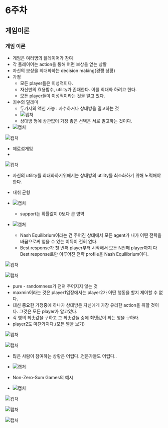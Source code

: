 # 6주차



## 게임이론



### 게임 이론

- 게임은 여러명의 플레이어가 참여
- 각 플레이어는 action을 통해 어떤 보상을 얻는 상황
- 자신의 보상을 최대화하는 decision making(경쟁 상황)
- 가정
  - 모든 player들은 이성적이다.
  - 자신만의 효용함수, utility가 존재한다. 이를 최대화 하려고 한다.
  - 모든 player들이 이성적이라는 것을 알고 있다.
- 죄수의 딜레마
  - 두가지의 액션 가능 : 자수하거나 상대방을 밀고하는 것
  - ![캡처](md-images/%EC%BA%A1%EC%B2%98-1635827659190.PNG)
  - 상대방 형에 상관없이 가장 좋은 선택은 서로 밀고하는 것이다.
- ![캡처](md-images/%EC%BA%A1%EC%B2%98-1635827844426.PNG)

![캡처](md-images/%EC%BA%A1%EC%B2%98-1635827933201.PNG)

- 제로섬게임
- 

![캡처](md-images/%EC%BA%A1%EC%B2%98-1635828039626.PNG)

- 자신의 utility를 최대화하기위해서는 상대방의 utility를 최소화하기 위해 노력해야한다.

- 내쉬 균형
- ![캡처](md-images/%EC%BA%A1%EC%B2%98-1635828185999.PNG)
  - support는 확률값이 0보다 큰 영역

- ![캡처](md-images/%EC%BA%A1%EC%B2%98-1635828340345.PNG)
  - Nash Equilibrium이라는 건 주어진 상태에서 모든 agent가 내가 어떤 전략을 바꿈으로써 얻을 수 있는 이득이 전혀 없다.
  - Best response가 첫 번째 player부터 시작해서 모든 N번째 player까지 다 Best response로만 이루어진 전략 profile을 Nash Equilibrium이다.

![캡처](md-images/%EC%BA%A1%EC%B2%98-1635828610416.PNG)

![캡처](md-images/%EC%BA%A1%EC%B2%98-1635828718690.PNG)

- pure - randomness가 전혀 주어지지 않는 것
- maxmin이라는 것은 player1입장에서는 player2가 어떤 행동을 할지 제어할 수 없다.
- 대신 중요한 가정중에 하나가 상대방은 자신에게 가장 유리한 action을 취할 것이다. 그것은 모든 player가 알고있다.
- 각 행의 최솟값을 구하고 그 최솟값들 중에 최댓값이 되는 행을 구하라.
- player2도 마찬가지다.(모든 열을 보기)

![캡처](md-images/%EC%BA%A1%EC%B2%98-1635829204008.PNG)

![캡처](md-images/%EC%BA%A1%EC%B2%98-1635829325553.PNG)

- 많은 사람이 참여하는 상황은 어렵다..전문가들도 어렵다..
- ![캡처](md-images/%EC%BA%A1%EC%B2%98-1635829432937.PNG)

- Non-Zero-Sum Games의 예시
- ![캡처](md-images/%EC%BA%A1%EC%B2%98-1635829473796.PNG)

![캡처](md-images/%EC%BA%A1%EC%B2%98-1635829584269.PNG)

![캡처](md-images/%EC%BA%A1%EC%B2%98-1635829667945.PNG)

![캡처](md-images/%EC%BA%A1%EC%B2%98-1635829742100.PNG)

